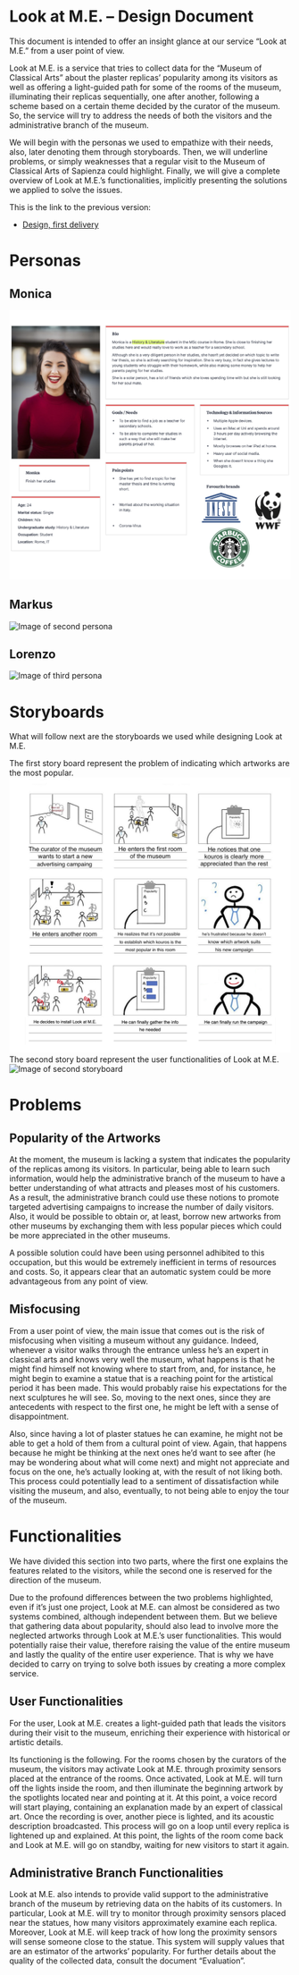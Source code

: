 
# Look at M.E.  – Design Document

This document is intended to offer an insight glance at our service “Look at M.E.” from a user point of view.

Look at M.E. is a service that tries to collect data for the “Museum of Classical Arts” about the plaster replicas’ popularity among its visitors as well as offering a light-guided path for some of the rooms of the museum, illuminating their replicas sequentially, one after another, following a scheme based on a certain theme decided by the curator of the museum. So, the service will try to address the needs of both the visitors and the administrative branch of the museum.

We will begin with the personas we used to empathize with their needs, also, later denoting them through storyboards. Then, we will underline problems, or simply weaknesses that a regular visit to the Museum of Classical Arts of Sapienza could highlight. Finally, we will give a complete overview of Look at M.E.’s functionalities, implicitly presenting the solutions we applied to solve the issues.

This is the link to the previous version:
 - [Design, first delivery](https://github.com/giovanniruocco/smartmuseum/blob/master/Old%20Versions/1st%20Delivery/Design.md)

# Personas

##  Monica
![Image of first persona](https://github.com/giovanniruocco/smartmuseum/blob/master/images/monica.png)

## Markus
![Image of second persona](https://github.com/giovanniruocco/smartmuseum/blob/master/images/markus.png)

## Lorenzo
![Image of third persona](https://github.com/giovanniruocco/smartmuseum/blob/master/images/lorenzo.png)

# Storyboards

What will follow next are the storyboards we used while designing Look at M.E.

The first story board represent the problem of indicating which artworks are the most popular.
![Image of first storyboard](https://github.com/giovanniruocco/smartmuseum/blob/master/images/1storyboard.png)
The second story board represent the user functionalities of Look at M.E.
![Image of second storyboard](https://github.com/giovanniruocco/smartmuseum/blob/master/images/2storyboard.png)

# Problems

## Popularity of the Artworks

At the moment, the museum is lacking a system that indicates the popularity of the replicas among its visitors. In particular, being able to learn such information, would help the administrative branch of the museum to have a better understanding of what attracts and pleases most of his customers. As a result, the administrative branch could use these notions to promote targeted advertising campaigns to increase the number of daily visitors. Also, it would be possible to obtain or, at least, borrow new artworks from other museums by exchanging them with less popular pieces which could be more appreciated in the other museums.

A possible solution could have been using personnel adhibited to this occupation, but this would be extremely inefficient in terms of resources and costs. So, it appears clear that an automatic system could be more advantageous from any point of view.

## Misfocusing

From a user point of view, the main issue that comes out is the risk of misfocusing when visiting a museum without any guidance. Indeed, whenever a visitor walks through the entrance unless he’s an expert in classical arts and knows very well the museum, what happens is that he might find himself not knowing where to start from, and, for instance, he might begin to examine a statue that is a reaching point for the artistical period it has been made. This would probably raise his expectations for the next sculptures he will see. So, moving to the next ones, since they are antecedents with respect to the first one, he might be left with a sense of disappointment.

Also, since having a lot of plaster statues he can examine, he might not be able to get a hold of them from a cultural point of view. Again, that happens because he might be thinking at the next ones he’d want to see after (he may be wondering about what will come next) and might not appreciate and focus on the one, he’s actually looking at, with the result of not liking both. This process could potentially lead to a sentiment of dissatisfaction while visiting the museum, and also, eventually, to not being able to enjoy the tour of the museum.

# Functionalities

We have divided this section into two parts, where the first one explains the features related to the visitors, while the second one is reserved for the direction of the museum.

Due to the profound differences between the two problems highlighted, even if it’s just one project, Look at M.E. can almost be considered as two systems combined, although independent between them. But we believe that gathering data about popularity, should also lead to involve more the neglected artworks through Look at M.E.’s user functionalities. This would potentially raise their value, therefore raising the value of the entire museum and lastly the quality of the entire user experience. That is why we have decided to carry on trying to solve both issues by creating a more complex service.

## User Functionalities

For the user, Look at M.E. creates a light-guided path that leads the visitors during their visit to the museum, enriching their experience with historical or artistic details.

Its functioning is the following. For the rooms chosen by the curators of the museum, the visitors may activate Look at M.E. through proximity sensors placed at the entrance of the rooms. Once activated, Look at M.E. will turn off the lights inside the room, and then illuminate the beginning artwork by the spotlights located near and pointing at it. At this point, a voice record will start playing, containing an explanation made by an expert of classical art. Once the recording is over, another piece is lighted, and its acoustic description broadcasted. This process will go on a loop until every replica is lightened up and explained. At this point, the lights of the room come back and Look at M.E. will go on standby, waiting for new visitors to start it again.

## Administrative Branch Functionalities

Look at M.E. also intends to provide valid support to the administrative branch of the museum by retrieving data on the habits of its customers. In particular, Look at M.E. will try to monitor through proximity sensors placed near the statues, how many visitors approximately examine each replica. Moreover, Look at M.E. will keep track of how long the proximity sensors will sense someone close to the statue. This system will supply values that are an estimator of the artworks’ popularity. For further details about the quality of the collected data, consult the document “Evaluation”.
